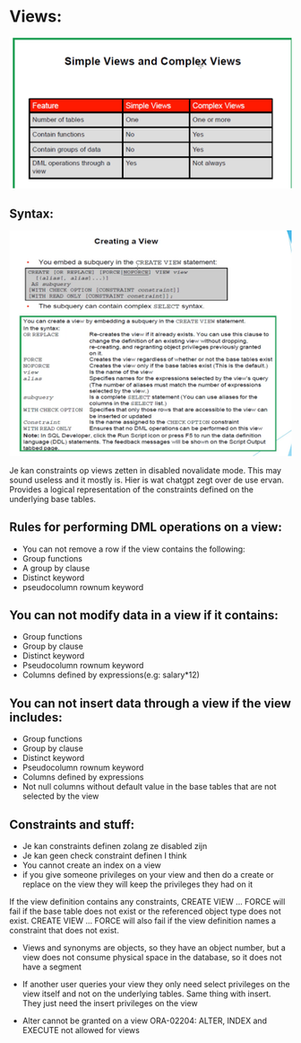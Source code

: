 # Views:

![Alt text](<../resources/simple views and complex views.png>)



## Syntax:
![Alt text](<../resources/view syntax.png>)



Je kan constraints op views zetten in disabled novalidate mode. This may sound useless and it mostly is. Hier is wat chatgpt zegt
over de use ervan. Provides a logical representation of the constraints defined on the underlying base tables.


## Rules for performing DML operations on a view:
- You can not remove a row if the view contains the following:
 - Group functions
 - A group by clause
 - Distinct keyword
 - pseudocolumn rownum keyword

 ## You can not modify data in a view if it contains:
 - Group functions
 - Group by clause
 - Distinct keyword
 - Pseudocolumn rownum keyword
 - Columns defined by expressions(e.g: salary*12)


## You can not insert data through a view if the view includes:
- Group functions
- Group by clause
- Distinct keyword
- Pseudocolumn rownum keyword
- Columns defined by expressions
- Not null columns without default value in the base tables that are not selected by the view



## Constraints and stuff:
- Je kan constraints definen zolang ze disabled zijn
- Je kan geen check constraint definen I think 
- You cannot create an index on a view
- if you give someone privileges on your view and then do a create or replace on the view
they will keep the privileges they had on it

If the view definition contains any constraints, CREATE VIEW ... FORCE will fail if the base table does not exist or the referenced object type does not exist. CREATE VIEW ... FORCE will also fail if the view definition names a constraint that does not exist.



- Views and synonyms are objects, so they have an object number, but a view does not consume physical space in the database, so it does not have a segment

- If another user queries your view they only need select privileges on the view itself and not on
the underlying tables. Same thing with insert. They just need the insert privileges on the view


- Alter cannot be granted on a view
ORA-02204: ALTER, INDEX and EXECUTE not allowed for views